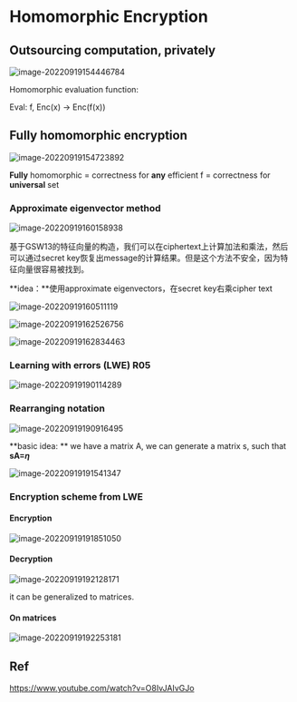 # Homomorphic Encryption


## Outsourcing computation, privately

![image-20220919154446784](https://cdn.jsdelivr.net/gh/JoshuaChou2018/oss@main/uPic/image-20220919154446784.aYwPWN.png)

Homomorphic evaluation function:

Eval: f, Enc(x) -> Enc(f(x))

## Fully homomorphic encryption

![image-20220919154723892](https://cdn.jsdelivr.net/gh/JoshuaChou2018/oss@main/uPic/image-20220919154723892.p8PeXK.png)

**Fully** homomorphic = correctness for **any** efficient f = correctness for **universal** set

### Approximate eigenvector method

![image-20220919160158938](https://cdn.jsdelivr.net/gh/JoshuaChou2018/oss@main/uPic/image-20220919160158938.DZqLdh.png)

基于GSW13的特征向量的构造，我们可以在ciphertext上计算加法和乘法，然后可以通过secret key恢复出message的计算结果。但是这个方法不安全，因为特征向量很容易被找到。

**idea：**使用approximate eigenvectors，在secret key右乘cipher text

![image-20220919160511119](https://cdn.jsdelivr.net/gh/JoshuaChou2018/oss@main/uPic/image-20220919160511119.ZDDasR.png)

![image-20220919162526756](https://cdn.jsdelivr.net/gh/JoshuaChou2018/oss@main/uPic/image-20220919162526756.EzrmQ6.png)

![image-20220919162834463](https://cdn.jsdelivr.net/gh/JoshuaChou2018/oss@main/uPic/image-20220919162834463.0N5n69.png)

### Learning with errors (LWE) R05

![image-20220919190114289](https://cdn.jsdelivr.net/gh/JoshuaChou2018/oss@main/uPic/image-20220919190114289.FJ89eg.png)

### **Rearranging notation**

![image-20220919190916495](https://cdn.jsdelivr.net/gh/JoshuaChou2018/oss@main/uPic/image-20220919190916495.flSCYd.png)

**basic idea: ** we have a matrix A, we can generate a matrix  s, such that **sA=$\eta$**

![image-20220919191541347](https://cdn.jsdelivr.net/gh/JoshuaChou2018/oss@main/uPic/image-20220919191541347.7kqUzm.png)

### Encryption scheme from LWE

#### Encryption



![image-20220919191851050](https://cdn.jsdelivr.net/gh/JoshuaChou2018/oss@main/uPic/image-20220919191851050.sVByoT.png)

#### Decryption 

![image-20220919192128171](https://cdn.jsdelivr.net/gh/JoshuaChou2018/oss@main/uPic/image-20220919192128171.9naakJ.png)

it can be generalized to matrices.

#### On matrices



![image-20220919192253181](https://cdn.jsdelivr.net/gh/JoshuaChou2018/oss@main/uPic/image-20220919192253181.9ImI1D.png)



## Ref

https://www.youtube.com/watch?v=O8IvJAIvGJo

